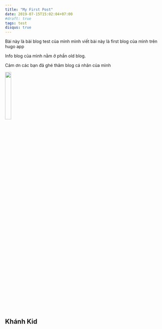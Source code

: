 ```yaml
---
title: "My First Post"
date: 2019-07-15T15:02:04+07:00
#draft: true
tags: test
disqus: true
---
```



Bài này là bài blog test của mình mình viết bài này là first blog của mình trên hugo app

Info blog của mình nằm ở phần old blog. 

Cảm ơn các bạn đã ghé thăm blog cá nhân của mình
<!-- ![image alt text](/posts/images/logo.png) -->

<img class="special-img-class" style="width:20%;" src="/posts/images/logo.png">

## Khánh Kid ##